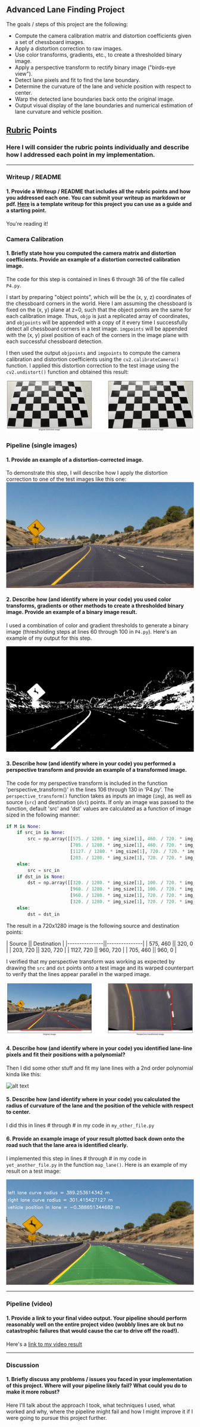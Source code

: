 ## Advanced Lane Finding Project

The goals / steps of this project are the following:

* Compute the camera calibration matrix and distortion coefficients given a set of chessboard images.
* Apply a distortion correction to raw images.
* Use color transforms, gradients, etc., to create a thresholded binary image.
* Apply a perspective transform to rectify binary image ("birds-eye view").
* Detect lane pixels and fit to find the lane boundary.
* Determine the curvature of the lane and vehicle position with respect to center.
* Warp the detected lane boundaries back onto the original image.
* Output visual display of the lane boundaries and numerical estimation of lane curvature and vehicle position.

[//]: # (Image References)

[image1]: ./md_images/undist_chess.png "Undistorted"
[image2]: ./test_images/undistorted/test2.jpg "Road Transformed"
[image3]: ./test_images/binary/test2.jpg "Binary Example"
[image4]: ./md_images/perspective_test2.png "Warp Example"
[image5]: ./examples/color_fit_lines.jpg "Fit Visual"
[image6]: ./output_images/test2.jpg "Output"
[video1]: ./project_video.mp4 "Video"

## [Rubric](https://review.udacity.com/#!/rubrics/571/view) Points

### Here I will consider the rubric points individually and describe how I addressed each point in my implementation.  

---

### Writeup / README

#### 1. Provide a Writeup / README that includes all the rubric points and how you addressed each one.  You can submit your writeup as markdown or pdf.  [Here](https://github.com/udacity/CarND-Advanced-Lane-Lines/blob/master/writeup_template.md) is a template writeup for this project you can use as a guide and a starting point.  

You're reading it!

### Camera Calibration

#### 1. Briefly state how you computed the camera matrix and distortion coefficients. Provide an example of a distortion corrected calibration image.

The code for this step is contained in lines 6 through 36 of the file called `P4.py`.  

I start by preparing "object points", which will be the (x, y, z) coordinates of the chessboard corners in the world. Here I am assuming the chessboard is fixed on the (x, y) plane at z=0, such that the object points are the same for each calibration image.  Thus, `objp` is just a replicated array of coordinates, and `objpoints` will be appended with a copy of it every time I successfully detect all chessboard corners in a test image.  `imgpoints` will be appended with the (x, y) pixel position of each of the corners in the image plane with each successful chessboard detection.  

I then used the output `objpoints` and `imgpoints` to compute the camera calibration and distortion coefficients using the `cv2.calibrateCamera()` function.  I applied this distortion correction to the test image using the `cv2.undistort()` function and obtained this result: 

![alt text][image1]

### Pipeline (single images)

#### 1. Provide an example of a distortion-corrected image.

To demonstrate this step, I will describe how I apply the distortion correction to one of the test images like this one:
![alt text][image2]

#### 2. Describe how (and identify where in your code) you used color transforms, gradients or other methods to create a thresholded binary image.  Provide an example of a binary image result.

I used a combination of color and gradient thresholds to generate a binary image (thresholding steps at lines 60 through 100 in `P4.py`).  Here's an example of my output for this step.  

![alt text][image3]

#### 3. Describe how (and identify where in your code) you performed a perspective transform and provide an example of a transformed image.

The code for my perspective transform is included in the function 'perspective_transform()' in the lines 106 through 130 in 'P4.py'.  The `perspective_transform()` function takes as inputs an image (`img`), as well as source (`src`) and destination (`dst`) points. If only an image was passed to the function, default 'src' and 'dst' values are calculated as a function of image sized in the following manner:

```python
if M is None:
    if src_in is None:
        src = np.array([[575. / 1280. * img_size[1], 460. / 720. * img_size[0]],
                        [705. / 1280. * img_size[1], 460. / 720. * img_size[0]],
                        [1127. / 1280. * img_size[1], 720. / 720. * img_size[0]],
                        [203. / 1280. * img_size[1], 720. / 720. * img_size[0]]], np.float32)
    else:
        src = src_in
    if dst_in is None:
        dst = np.array([[320. / 1280. * img_size[1], 100. / 720. * img_size[0]],
                        [960. / 1280. * img_size[1], 100. / 720. * img_size[0]],
                        [960. / 1280. * img_size[1], 720. / 720. * img_size[0]],
                        [320. / 1280. * img_size[1], 720. / 720. * img_size[0]]], np.float32)
    else:
        dst = dst_in
```

The result in a 720x1280 image is the following source and destination points:

| Source        || Destination   | 
|---------------||---------------| 
| 575, 460      || 320, 0        | 
| 203, 720      || 320, 720      |
| 1127, 720     || 960, 720      |
| 705, 460      || 960, 0        |

I verified that my perspective transform was working as expected by drawing the `src` and `dst` points onto a test image and its warped counterpart to verify that the lines appear parallel in the warped image.

![alt text][image4]

#### 4. Describe how (and identify where in your code) you identified lane-line pixels and fit their positions with a polynomial?

Then I did some other stuff and fit my lane lines with a 2nd order polynomial kinda like this:

![alt text][image5]

#### 5. Describe how (and identify where in your code) you calculated the radius of curvature of the lane and the position of the vehicle with respect to center.

I did this in lines # through # in my code in `my_other_file.py`

#### 6. Provide an example image of your result plotted back down onto the road such that the lane area is identified clearly.

I implemented this step in lines # through # in my code in `yet_another_file.py` in the function `map_lane()`.  Here is an example of my result on a test image:

![alt text][image6]

---

### Pipeline (video)

#### 1. Provide a link to your final video output.  Your pipeline should perform reasonably well on the entire project video (wobbly lines are ok but no catastrophic failures that would cause the car to drive off the road!).

Here's a [link to my video result](./project_video.mp4)

---

### Discussion

#### 1. Briefly discuss any problems / issues you faced in your implementation of this project.  Where will your pipeline likely fail?  What could you do to make it more robust?

Here I'll talk about the approach I took, what techniques I used, what worked and why, where the pipeline might fail and how I might improve it if I were going to pursue this project further.  
